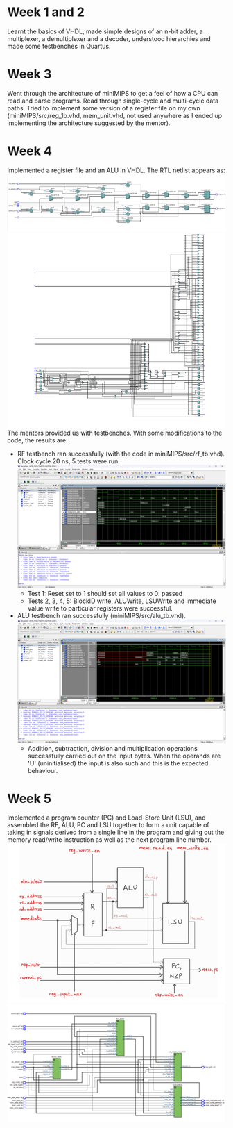 # Week 1 and 2
Learnt the basics of VHDL, made simple designs of an n-bit adder, a multiplexer, a demultiplexer and a decoder, understood hierarchies and made some testbenches in Quartus.
# Week 3
Went through the architecture of miniMIPS to get a feel of how a CPU can read and parse programs. Read through single-cycle and multi-cycle data paths. Tried to implement some version of a register file on my own (miniMIPS/src/reg_1b.vhd, mem_unit.vhd, not used anywhere as I ended up implementing the architecture suggested by the mentor).
# Week 4
Implemented a register file and an ALU in VHDL. The RTL netlist appears as:
![ALU netlist](media/ALURTL.png)
![RF netlist](media/RFRTL.png)
The mentors provided us with testbenches. With some modifications to the code, the results are:
* RF testbench ran successfully (with the code in miniMIPS/src/rf_tb.vhd). Clock cycle 20 ns, 5 tests were run. ![RF Testbench](media/RFTB.png)
    * Test 1: Reset set to 1 should set all values to 0: passed
    * Tests 2, 3, 4, 5: BlockID write, ALUWrite, LSUWrite and immediate value write to particular registers were successful. 
* ALU testbench ran successfully (miniMIPS/src/alu_tb.vhd). ![ALU Testbench](media/ALUTB.png)
    * Addition, subtraction, division and multiplication operations successfully carried out on the input bytes. When the operands are 'U' (uninitialised) the input is also such and this is the expected behaviour. 
# Week 5
Implemented a program counter (PC) and Load-Store Unit (LSU), and assembled the RF, ALU, PC and LSU together to form a unit capable of taking in signals derived from a single line in the program and giving out the memory read/write instruction as well as the next program line number.
![Thread Structure](media/ThreadDiag.png)
![Thread RTL Netlist](media/ThreadRTL.png)